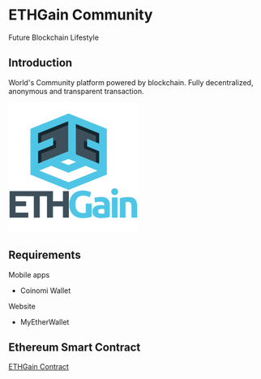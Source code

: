 # ETHGain Community
Future Blockchain Lifestyle

## Introduction

World's Community platform powered by blockchain.
Fully decentralized, anonymous and transparent transaction.

![ETHGain](images/256logo.png)

## Requirements

Mobile apps
- Coinomi Wallet

Website
- MyEtherWallet

## Ethereum Smart Contract

[ETHGain Contract](https://etherscan.io/address/0x8b866c709BF85303aBF9fB9082475C31AAF02EA5)
